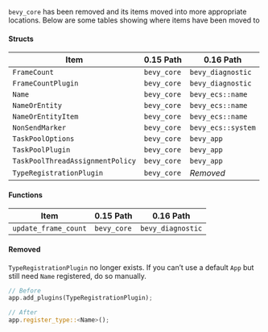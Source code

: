 `bevy_core` has been removed and its items moved into more appropriate locations.
Below are some tables showing where items have been moved to

#### Structs

| Item                             | 0.15 Path   | 0.16 Path         |
| -------------------------------- | ----------- | ----------------- |
| `FrameCount`                     | `bevy_core` | `bevy_diagnostic` |
| `FrameCountPlugin`               | `bevy_core` | `bevy_diagnostic` |
| `Name`                           | `bevy_core` | `bevy_ecs::name`  |
| `NameOrEntity`                   | `bevy_core` | `bevy_ecs::name`  |
| `NameOrEntityItem`               | `bevy_core` | `bevy_ecs::name`  |
| `NonSendMarker`                  | `bevy_core` | `bevy_ecs::system`|
| `TaskPoolOptions`                | `bevy_core` | `bevy_app`        |
| `TaskPoolPlugin`                 | `bevy_core` | `bevy_app`        |
| `TaskPoolThreadAssignmentPolicy` | `bevy_core` | `bevy_app`        |
| `TypeRegistrationPlugin`         | `bevy_core` | _Removed_         |

#### Functions

| Item                             | 0.15 Path   | 0.16 Path         |
| -------------------------------- | ----------- | ----------------- |
| `update_frame_count`             | `bevy_core` | `bevy_diagnostic` |

#### Removed

`TypeRegistrationPlugin` no longer exists. If you can’t use a default `App` but still need `Name` registered, do so manually.
  
```rust
// Before
app.add_plugins(TypeRegistrationPlugin);

// After
app.register_type::<Name>();
```

